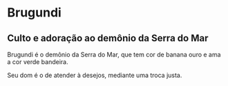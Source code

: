 # Brugundi
## Culto e adoração ao demônio da Serra do Mar

Brugundi é o demônio da Serra do Mar, que tem cor de banana ouro e ama a cor verde bandeira.

Seu dom é o de atender à desejos, mediante uma troca justa.
